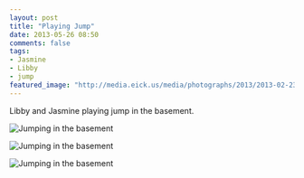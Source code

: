 ```yaml
---
layout: post
title: "Playing Jump"
date: 2013-05-26 08:50
comments: false
tags: 
- Jasmine
- Libby
- jump
featured_image: "http://media.eick.us/media/photographs/2013/2013-02-23/Basement-Jump-2013-02-23-at-13-27-39.jpg"
---
```

Libby and Jasmine playing jump in the basement.

![Jumping in the basement](http://media.eick.us/media/photographs/2013/2013-02-23/Basement-Jump-2013-02-23-at-13-27-39.jpg)

![Jumping in the basement](http://media.eick.us/media/photographs/2013/2013-02-23/Basement-Jump-2013-02-23-at-13-28-15.jpg)

![Jumping in the basement](http://media.eick.us/media/photographs/2013/2013-02-23/Basement-Jump-2013-02-23-at-13-28-24.jpg)

